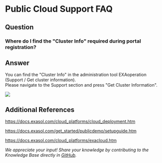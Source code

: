 # Public Cloud Support FAQ 
## Question

### Where do I find the "Cluster Info" required during portal registration?

## Answer

You can find the "Cluster Info" in the administration tool EXAoperation (Support / Get cluster information).  
Please navigate to the Support section and press "Get Cluster Information".  

![](images/clusterinfo.png)

## Additional References

<https://docs.exasol.com/cloud_platforms/cloud_deployment.htm>

<https://docs.exasol.com/get_started/publicdemo/setupguide.htm>

<https://docs.exasol.com/cloud_platforms/exacloud.htm>

*We appreciate your input! Share your knowledge by contributing to the Knowledge Base directly in [GitHub](https://github.com/exasol/public-knowledgebase).* 